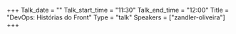 +++
Talk_date = ""
Talk_start_time = "11:30"
Talk_end_time = "12:00"
Title = "DevOps: Histórias do Front"
Type = "talk"
Speakers = ["zandler-oliveira"]
+++


